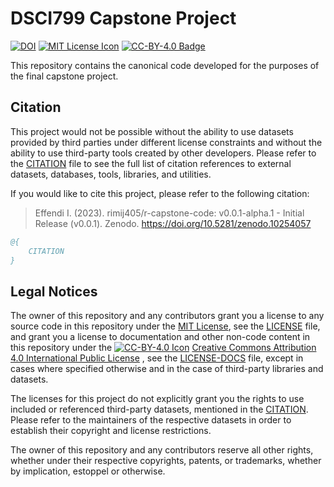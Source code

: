 # DSCI799 Capstone Project

[![DOI]](https://zenodo.org/doi/10.5281/zenodo.10254057) [![MIT License Icon]](https://spdx.org/licenses/MIT.html) [![CC-BY-4.0 Badge]](https://creativecommons.org/licenses/by/4.0/)

This repository contains the canonical code developed for the purposes of the final capstone project.

## Citation

This project would not be possible without the ability to use datasets provided by third parties under different license constraints and without the ability to use third-party tools created by other developers. Please refer to the [CITATION] file to see the full list of citation references to external datasets, databases, tools, libraries, and utilities.

If you would like to cite this project, please refer to the following citation:

> Effendi I. (2023). rimij405/r-capstone-code: v0.0.1-alpha.1 - Initial Release (v0.0.1). Zenodo. https://doi.org/10.5281/zenodo.10254057


```bibtex
@{
    CITATION
}
```

## Legal Notices

The owner of this repository and any contributors grant you a license to any source code in this repository under the [MIT License], see the [LICENSE] file, and grant you a license to documentation and other non-code content in this repository under the [![CC-BY-4.0 Icon]](https://creativecommons.org/licenses/by/4.0/) [Creative Commons Attribution 4.0 International Public License] , see the [LICENSE-DOCS] file, except in cases where specified otherwise and in the case of third-party libraries and datasets.

The licenses for this project do not explicitly grant you the rights to use included or referenced third-party datasets, mentioned in the [CITATION]. Please refer to the maintainers of the respective datasets in order to establish their copyright and license restrictions.

The owner of this repository and any contributors reserve all other rights, whether under their respective copyrights, patents, or trademarks, whether by implication, estoppel or otherwise.

<!-- INTERNAL LINKS -->

[CITATION]: ./CITATION
[LICENSE]: ./LICENSE
[LICENSE-DOCS]: ./LICENSE-DOCS

<!-- EXTERNAL LINKS -->
[DOI]: https://zenodo.org/badge/727053331.svg

[CC-BY-4.0 Badge]: https://img.shields.io/badge/License-CC_BY_4.0-lightgrey.svg
[CC-BY-4.0 Icon]: https://i.creativecommons.org/l/by/4.0/80x15.png
[Creative Commons Attribution 4.0 International Public License]: https://creativecommons.org/licenses/by/4.0/

[MIT License Icon]: https://img.shields.io/badge/License-MIT-yellow.svg
[MIT License]: https://spdx.org/licenses/MIT.html

